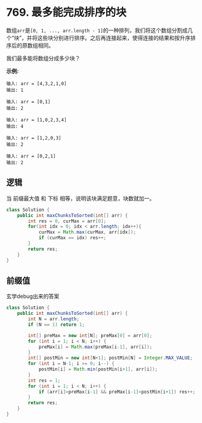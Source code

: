 # 769. 最多能完成排序的块

数组`arr`是`[0, 1, ..., arr.length - 1]`的一种排列，我们将这个数组分割成几个“块”，并将这些块分别进行排序。之后再连接起来，使得连接的结果和按升序排序后的原数组相同。

我们最多能将数组分成多少块？

**示例:**

```
输入: arr = [4,3,2,1,0]
输出: 1

输入: arr = [0,1]
输出: 2

输入: arr = [1,0,2,3,4]
输出: 4

输入: arr = [1,2,0,3]
输出: 2

输入: arr = [0,2,1]
输出: 2

```

## 逻辑

当 前缀最大值 和 下标 相等，说明该块满足题意，块数就加一。

```java
class Solution {
    public int maxChunksToSorted(int[] arr) {
        int res = 0, curMax = arr[0];
        for(int idx = 0; idx < arr.length; idx++){
            curMax = Math.max(curMax, arr[idx]);
            if (curMax == idx) res++;
        }
        return res;
    }
}
```

## 前缀值

玄学debug出来的答案

```java
class Solution {
    public int maxChunksToSorted(int[] arr) {
        int N = arr.length;
        if (N == 1) return 1;

        int[] preMax = new int[N]; preMax[0] = arr[0];
        for (int i = 1; i < N; i++) {
            preMax[i] = Math.max(preMax[i-1], arr[i]);
        }
        int[] postMin = new int[N+1]; postMin[N] = Integer.MAX_VALUE;
        for (int i = N-1; i >= 0; i--) {
            postMin[i] = Math.min(postMin[i+1], arr[i]);
        }
        int res = 1;
        for (int i = 1; i < N; i++) {
            if (arr[i]>preMax[i-1] && preMax[i-1]<postMin[i+1]) res++;
        }
        return res;
    }
}
```